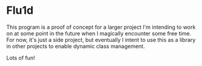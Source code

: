 # Flu1d

This program is a proof of concept for a larger project I'm intending to work on at some point in the future when I magically encounter some free time. For now, it's just a side project, but eventually I intent to use this as a library in other projects to enable dynamic class management.

Lots of fun!
